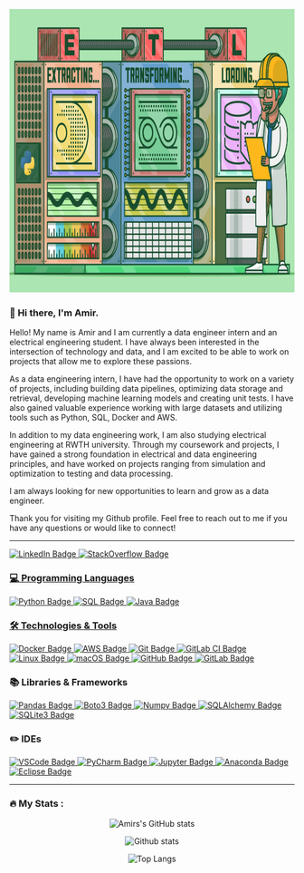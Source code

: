 
<p align="center">
<img src="https://github.com/ahnazary/ahnazary/blob/master/image_data_engineer.png?raw=true" width="900" height="500">
</p>

### :wave: Hi there, I'm Amir. 

Hello! My name is Amir and I am currently a data engineer intern and an electrical engineering student. I have always been interested in the intersection of technology and data, and I am excited to be able to work on projects that allow me to explore these passions.

As a data engineering intern, I have had the opportunity to work on a variety of projects, including building data pipelines, optimizing data storage and retrieval, developing machine learning models and creating unit tests. I have also gained valuable experience working with large datasets and utilizing tools such as Python, SQL, Docker and AWS.

In addition to my data engineering work, I am also studying electrical engineering at RWTH university. Through my coursework and projects, I have gained a strong foundation in electrical and data engineering principles, and have worked on projects ranging from simulation and optimization to testing and data processing.

I am always looking for new opportunities to learn and grow as a data engineer. 

Thank you for visiting my Github profile. Feel free to reach out to me if you have any questions or would like to connect!

---

<div id="badges">
  <a href="https://www.linkedin.com/in/amirhossein-nazary/">
    <img src="https://img.shields.io/badge/LinkedIn-blue?style=for-the-badge&logo=linkedin&logoColor=white" alt="LinkedIn Badge"/>
    </a>
    <a href="https://stackoverflow.com/users/18032364/amirhossein-nazary">
    <img src="https://img.shields.io/badge/StackOverflow-orange?style=for-the-badge&logo=stackoverflow&logoColor=white" alt="StackOverflow Badge"/>
</div>

### :computer: Programming Languages
<div>
    <a href="https://www.linkedin.com/in/amirhossein-nazary/details/skills/">
        <img src="https://img.shields.io/badge/python-3776AB?style=for-the-badge&logo=python&logoColor=white" alt="Python Badge"/>
    </a>
    <a>
        <a href="https://www.linkedin.com/in/amirhossein-nazary/details/skills/">
        <img src="https://img.shields.io/badge/SQL-4479A1?style=for-the-badge&logo=amazon-dynamodb&logoColor=white" alt="SQL Badge"/>
    </a>
    <a href="https://www.linkedin.com/in/amirhossein-nazary/details/skills/">
        <img src="https://img.shields.io/badge/java-007396?style=for-the-badge&logo=java&logoColor=white" alt="Java Badge"/>
</div>

### :hammer_and_wrench: Technologies & Tools

<div>
    <a>
    <a href="https://www.linkedin.com/in/amirhossein-nazary/details/skills/">
        <img src="https://img.shields.io/badge/docker-2496ED?style=for-the-badge&logo=docker&logoColor=white" alt="Docker Badge"/>
    </a>
    <a>
    <a href="https://www.linkedin.com/in/amirhossein-nazary/details/skills/">
        <img src="https://img.shields.io/badge/aws-232F3E?style=for-the-badge&logo=amazon-aws&logoColor=white" alt="AWS Badge"/>
    </a>
    <a href="https://www.linkedin.com/in/amirhossein-nazary/details/skills/">
    </a>
    <a href="https://www.linkedin.com/in/amirhossein-nazary/details/skills/">
        <img src="https://img.shields.io/badge/git-F05032?style=for-the-badge&logo=git&logoColor=white" alt="Git Badge"/>
    </a>
    <a href="https://www.linkedin.com/in/amirhossein-nazary/details/skills/">
        <img src="https://img.shields.io/badge/gitlab CI-330F63?style=for-the-badge&logo=gitlab&logoColor=white" alt="GitLab CI Badge"/>
    </a>
    <a href="https://www.linkedin.com/in/amirhossein-nazary/details/skills/">
        <img src="https://img.shields.io/badge/linux-FCC624?style=for-the-badge&logo=linux&logoColor=black" alt="Linux Badge"/>
    </a>
    <a href="https://www.linkedin.com/in/amirhossein-nazary/details/skills/">
        <img src="https://img.shields.io/badge/macOS-000000?style=for-the-badge&logo=apple&logoColor=white" alt="macOS Badge"/>
    </a>
    <a href="https://www.linkedin.com/in/amirhossein-nazary/details/skills/">
        <img src="https://img.shields.io/badge/github-181717?style=for-the-badge&logo=github&logoColor=white" alt="GitHub Badge"/>
    </a>
    <a href="https://www.linkedin.com/in/amirhossein-nazary/details/skills/">
        <img src="https://img.shields.io/badge/gitlab-FCA121?style=for-the-badge&logo=gitlab&logoColor=white" alt="GitLab Badge"/>
    </a>
</div>

### :books: Libraries & Frameworks
<div>   
    <a>
    <a href="https://www.linkedin.com/in/amirhossein-nazary/details/skills/">
        <img src="https://img.shields.io/badge/python pandas-150458?style=for-the-badge&logo=pandas&logoColor=white" alt="Pandas Badge"/>
    </a>
    <a>
    <a href="https://www.linkedin.com/in/amirhossein-nazary/details/skills/">
        <img src="https://img.shields.io/badge/python boto3-569A31?style=for-the-badge&logo=amazon-aws&logoColor=white" alt="Boto3 Badge"/>
    </a>
    <a>
    <a href="https://www.linkedin.com/in/amirhossein-nazary/details/skills/">
        <img src="https://img.shields.io/badge/python numpy-013243?style=for-the-badge&logo=numpy&logoColor=white" alt="Numpy Badge"/>
    </a>
    <a>
    <a href="https://www.linkedin.com/in/amirhossein-nazary/details/skills/">
        <img src="https://img.shields.io/badge/python sqlalchemy-003B57?style=for-the-badge&logo=postgresql&logoColor=white" alt="SQLAlchemy Badge"/>
    </a>
    <a>
    <a href="https://www.linkedin.com/in/amirhossein-nazary/details/skills/">
        <img src="https://img.shields.io/badge/python sqlite3-003B57?style=for-the-badge&logo=sqlite&logoColor=white" alt="SQLite3 Badge"/>
    </a>

<div>


### :pencil2: IDEs
<div>
    <a href="https://www.linkedin.com/in/amirhossein-nazary/details/skills/">
        <img src="https://img.shields.io/badge/visual%20studio%20code-007ACC?style=for-the-badge&logo=visual-studio-code&logoColor=white" alt="VSCode Badge"/>
    </a>
    <a href="https://www.linkedin.com/in/amirhossein-nazary/details/skills/">
        <img src="https://img.shields.io/badge/pycharm-000000?style=for-the-badge&logo=pycharm&logoColor=white" alt="PyCharm Badge"/>
    </a>
    <a href="https://www.linkedin.com/in/amirhossein-nazary/details/skills/">
        <img src="https://img.shields.io/badge/jupyter-F37626?style=for-the-badge&logo=jupyter&logoColor=white" alt="Jupyter Badge"/>
    </a>
    <a href="https://www.linkedin.com/in/amirhossein-nazary/details/skills/">
        <img src="https://img.shields.io/badge/anaconda-44A833?style=for-the-badge&logo=anaconda&logoColor=white" alt="Anaconda Badge"/>
    </a>
    <a href="https://www.linkedin.com/in/amirhossein-nazary/details/skills/">
        <img src="https://img.shields.io/badge/eclipse IDE-2C2255?style=for-the-badge&logo=eclipse-ide&logoColor=white" alt="Eclipse Badge"/>
    </a>
</div>

---

### :fire: My Stats :

<p align="center">
  <img src="http://github-readme-streak-stats.herokuapp.com?user=ahnazary&theme=dark&background=000000" alt="Amirs's GitHub stats" />

</p>

<p align="center">
  <img src="https://github-readme-stats.vercel.app/api?username=ahnazary&show_icons=true&theme=vision-friendly-dark" alt="Github stats" />

</p>

<p align="center">
  <img src="https://github-readme-stats.vercel.app/api/top-langs/?username=ahnazary&layout=compact&theme=vision-friendly-dark" alt="Top Langs" />

</p>
  